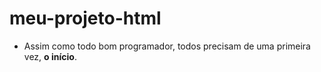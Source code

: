 # meu-projeto-html

- Assim como todo bom programador, todos precisam de uma primeira vez, **o início**.
